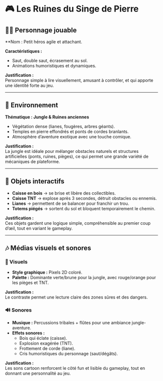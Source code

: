 # 🎮 Les Ruines du Singe de Pierre

## 🧑‍🚀 Personnage jouable
**Nom : 
Petit héros agile et attachant.  

**Caractéristiques :**
- Saut, double saut, écrasement au sol.  
- Animations humoristiques et dynamiques.  

**Justification :**  
Personnage simple à lire visuellement, amusant à contrôler, et qui apporte une identité forte au jeu.

---

## 🌿 Environnement
**Thématique : Jungle & Ruines anciennes**  
- Végétation dense (lianes, fougères, arbres géants).  
- Temples en pierre effondrés et ponts de cordes branlants.  
- Atmosphère d’aventure exotique avec une touche comique.  

**Justification :**  
La jungle est idéale pour mélanger obstacles naturels et structures artificielles (ponts, ruines, pièges), ce qui permet une grande variété de mécaniques de plateforme.

---

## 🧩 Objets interactifs
- **Caisse en bois** → se brise et libère des collectibles.  
- **Caisse TNT** → explose après 3 secondes, détruit obstacles ou ennemis.  
- **Lianes** → permettent de se balancer pour franchir un trou.  
- **Totems piégés** → sortent du sol et bloquent temporairement le chemin.  
 

**Justification :**  
Ces objets gardent une logique simple, compréhensible au premier coup d’œil, tout en variant le gameplay.

---

## 🎶 Médias visuels et sonores

### 🎨 Visuels
- **Style graphique :** Pixels 2D coloré.
- **Palette :** Dominante verte/brune pour la jungle, avec rouge/orange pour les pièges et TNT.  

**Justification :**  
Le contraste permet une lecture claire des zones sûres et des dangers.

### 🔊 Sonores
- **Musique :** Percussions tribales + flûtes pour une ambiance jungle-aventure.  
- **Effets sonores :**  
  - Bois qui éclate (caisse).  
  - Explosion exagérée (TNT).  
  - Frottement de corde (liane).  
  - Cris humoristiques du personnage (saut/dégâts).  

**Justification :**  
Les sons cartoon renforcent le côté fun et lisible du gameplay, tout en donnant une personnalité au jeu.

